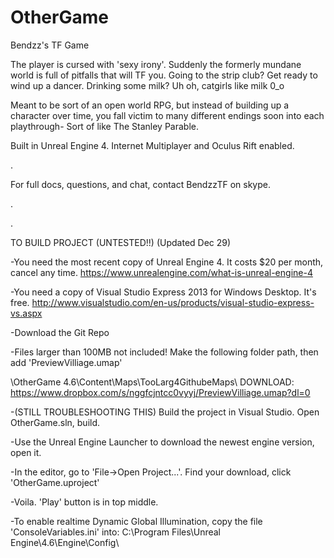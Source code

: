 OtherGame
=========

Bendzz's TF Game

The player is cursed with 'sexy irony'. Suddenly the formerly mundane world is full of pitfalls that will TF you. Going to the strip club? Get ready to wind up a dancer. Drinking some milk? Uh oh, catgirls like milk 0_o

Meant to be sort of an open world RPG, but instead of building up a character over time, you fall victim to many different endings soon into each playthrough- Sort of like The Stanley Parable.

Built in Unreal Engine 4. Internet Multiplayer and Oculus Rift enabled.

.

For full docs, questions, and chat, contact BendzzTF on skype.

.

.

TO BUILD PROJECT  (UNTESTED!!) (Updated Dec 29)

-You need the most recent copy of Unreal Engine 4. It costs $20 per month, cancel any time. https://www.unrealengine.com/what-is-unreal-engine-4

-You need a copy of Visual Studio Express 2013 for Windows Desktop. It's free. http://www.visualstudio.com/en-us/products/visual-studio-express-vs.aspx

-Download the Git Repo

-Files larger than 100MB not included! Make the following folder path, then add 'PreviewVilliage.umap'

\OtherGame 4.6\Content\Maps\TooLarg4GithubeMaps\   DOWNLOAD: https://www.dropbox.com/s/nggfcjntcc0vyyj/PreviewVilliage.umap?dl=0

-(STILL TROUBLESHOOTING THIS) Build the project in Visual Studio. Open OtherGame.sln, build.

-Use the Unreal Engine Launcher to download the newest engine version, open it.

-In the editor, go to 'File->Open Project...'. Find your download, click 'OtherGame.uproject'

-Voila. 'Play' button is in top middle.

-To enable realtime Dynamic Global Illumination, copy the file 'ConsoleVariables.ini' into: C:\Program Files\Unreal Engine\4.6\Engine\Config\
